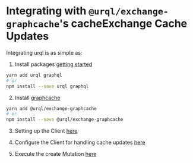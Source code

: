# Integrating with `@urql/exchange-graphcache`'s cacheExchange Cache Updates

Integrating urql is as simple as:

1. Install packages [getting started](https://formidable.com/open-source/urql/docs/basics/react-preact/)

```sh
yarn add urql graphql
# or
npm install --save urql graphql
```

2. Install [graphcache](https://formidable.com/open-source/urql/docs/graphcache/)

```sh
yarn add @urql/exchange-graphcache
# or
npm install --save @urql/exchange-graphcache
```

3. Setting up the Client [here](src/App.js)

4. Configure the Client for handling cache updates [here](src/client/index.js#76) 

5. Execute the create Mutation [here](src/pages/Links.js)
